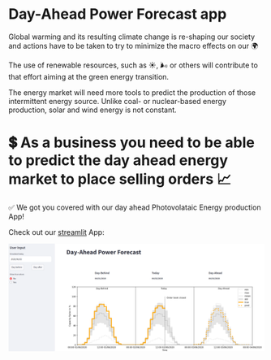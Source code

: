 # Day-Ahead Power Forecast app

Global warming and its resulting climate change is re-shaping our society and actions have to be taken to
try to minimize the macro effects on our 🌍

The use of renewable resources, such as ☀️, 🌬️ or others will contribute to that
effort aiming at the green energy transition.


The energy market will need more tools to predict the production of those intermittent energy source. Unlike coal- or nuclear-based energy production, solar and wind energy is not constant.

# 💲 As a business you need to be able to predict the day ahead energy market to place selling orders  📈

✅ We got you covered with our day ahead Photovolataic Energy production App!


Check out our [streamlit](https://advanced-power-forecast-photovoltaic.streamlit.app/) App:



![alt text](power/images/screenshot-1.png "Day-Ahead Power Forecast")
